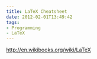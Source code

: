 ```yaml
---
title: LaTeX Cheatsheet
date: 2012-02-01T13:49:42
tags: 
- Programming
- LaTeX
---
```


http://en.wikibooks.org/wiki/LaTeX
